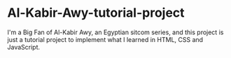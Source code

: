 # Al-Kabir-Awy-tutorial-project
I'm a Big Fan of Al-Kabir Awy, an Egyptian sitcom series, and this project is just a tutorial project to implement what I learned in HTML, CSS and JavaScript.
